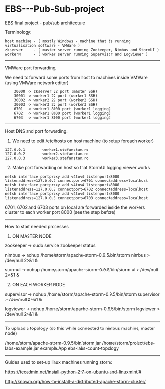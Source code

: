 # EBS---Pub-Sub-project
EBS final project - pub/sub architecture

Terminology:

    host machine - ( mostly Windows - machine that is running virtualisation software - VMWare )    
    zkserver     - ( master server running Zookeeper, Nimbus and StormUI )    
    workerN      - ( worker server running Supervisor and Logviewer )



---------------------------------------------------------------------------------------------------------    

VMWare port forwarding.
	
We need to forward some ports from host to machines inside VMWare (using VMWare network editor)
    
        30000 -> zkserver 22 port (master SSH)
        30001 -> worker1 22 port (worker1 SSH)
        30002 -> worker2 22 port (worker2 SSH)
        30003 -> worker3 22 port (worker3 SSH)
        6701  -> worker1 8000 port (worker1 logging)
        6702  -> worker1 8000 port (worker1 logging)
        6703  -> worker1 8000 port (worker1 logging)
    
---------------------------------------------------------------------------------------------------------    

Host DNS and port forwarding.
   1) We need to edit /etc/hosts on host machine (to setup foreach worker)
   
   	127.0.0.1        worker1.stefanstan.ro
   	127.0.0.2        worker2.stefanstan.ro
   	127.0.0.3        worker3.stefanstan.ro
        
   2) Make port forwarding on host so that StormUI logging viewer works
    
    netsh interface portproxy add v4tov4 listenport=8000 listenaddress=127.0.0.1 connectport=6701 connectaddress=localhost
    netsh interface portproxy add v4tov4 listenport=8000 listenaddress=127.0.0.2 connectport=6702 connectaddress=localhost
    netsh interface portproxy add v4tov4 listenport=8000 listenaddress=127.0.0.3 connectport=6703 connectaddress=localhost
    
6701, 6702 and 6703 ports on local are forwarded inside the workers cluster to each worker port 8000 (see the step before)        
        
---------------------------------------------------------------------------------------------------------         
        
How to start needed processes

   1) ON MASTER NODE
  
zookeeper    ->      sudo service zookeeper status

nimbus       ->      nohup /home/storm/apache-storm-0.9.5/bin/storm nimbus > /dev/null 2>&1 &

stormui      ->      nohup /home/storm/apache-storm-0.9.5/bin/storm ui > /dev/null 2>&1 &

  
  2) ON EACH WORKER NODE
  
supervisor   ->      nohup /home/storm/apache-storm-0.9.5/bin/storm supervisor > /dev/null 2>&1 &

logviewer    ->      nohup /home/storm/apache-storm-0.9.5/bin/storm logviewer > /dev/null 2>&1 &

---------------------------------------------------------------------------------------------------------

To upload a topology (do this while connected to nimbus machine, master node)

/home/storm/apache-storm-0.9.5/bin/storm jar /home/storm/proiect/ebs-labs-example.jar example.App ebs-labs-count-topology

---------------------------------------------------------------------------------------------------------

Guides used to set-up linux machines running storm:

https://tecadmin.net/install-python-2-7-on-ubuntu-and-linuxmint/#

http://knowm.org/how-to-install-a-distributed-apache-storm-cluster/

